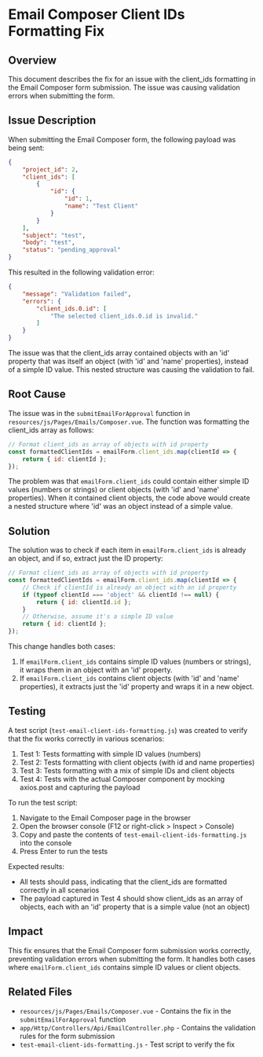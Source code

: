 # Email Composer Client IDs Formatting Fix

## Overview

This document describes the fix for an issue with the client_ids formatting in the Email Composer form submission. The issue was causing validation errors when submitting the form.

## Issue Description

When submitting the Email Composer form, the following payload was being sent:

```json
{
    "project_id": 2,
    "client_ids": [
        {
            "id": {
                "id": 1,
                "name": "Test Client"
            }
        }
    ],
    "subject": "test",
    "body": "test",
    "status": "pending_approval"
}
```

This resulted in the following validation error:

```json
{
    "message": "Validation failed",
    "errors": {
        "client_ids.0.id": [
            "The selected client_ids.0.id is invalid."
        ]
    }
}
```

The issue was that the client_ids array contained objects with an 'id' property that was itself an object (with 'id' and 'name' properties), instead of a simple ID value. This nested structure was causing the validation to fail.

## Root Cause

The issue was in the `submitEmailForApproval` function in `resources/js/Pages/Emails/Composer.vue`. The function was formatting the client_ids array as follows:

```javascript
// Format client_ids as array of objects with id property
const formattedClientIds = emailForm.client_ids.map(clientId => {
    return { id: clientId };
});
```

The problem was that `emailForm.client_ids` could contain either simple ID values (numbers or strings) or client objects (with 'id' and 'name' properties). When it contained client objects, the code above would create a nested structure where 'id' was an object instead of a simple value.

## Solution

The solution was to check if each item in `emailForm.client_ids` is already an object, and if so, extract just the ID property:

```javascript
// Format client_ids as array of objects with id property
const formattedClientIds = emailForm.client_ids.map(clientId => {
    // Check if clientId is already an object with an id property
    if (typeof clientId === 'object' && clientId !== null) {
        return { id: clientId.id };
    }
    // Otherwise, assume it's a simple ID value
    return { id: clientId };
});
```

This change handles both cases:
1. If `emailForm.client_ids` contains simple ID values (numbers or strings), it wraps them in an object with an 'id' property.
2. If `emailForm.client_ids` contains client objects (with 'id' and 'name' properties), it extracts just the 'id' property and wraps it in a new object.

## Testing

A test script (`test-email-client-ids-formatting.js`) was created to verify that the fix works correctly in various scenarios:

1. Test 1: Tests formatting with simple ID values (numbers)
2. Test 2: Tests formatting with client objects (with id and name properties)
3. Test 3: Tests formatting with a mix of simple IDs and client objects
4. Test 4: Tests with the actual Composer component by mocking axios.post and capturing the payload

To run the test script:

1. Navigate to the Email Composer page in the browser
2. Open the browser console (F12 or right-click > Inspect > Console)
3. Copy and paste the contents of `test-email-client-ids-formatting.js` into the console
4. Press Enter to run the tests

Expected results:
- All tests should pass, indicating that the client_ids are formatted correctly in all scenarios
- The payload captured in Test 4 should show client_ids as an array of objects, each with an 'id' property that is a simple value (not an object)

## Impact

This fix ensures that the Email Composer form submission works correctly, preventing validation errors when submitting the form. It handles both cases where `emailForm.client_ids` contains simple ID values or client objects.

## Related Files

- `resources/js/Pages/Emails/Composer.vue` - Contains the fix in the `submitEmailForApproval` function
- `app/Http/Controllers/Api/EmailController.php` - Contains the validation rules for the form submission
- `test-email-client-ids-formatting.js` - Test script to verify the fix
